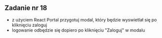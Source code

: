 <!-- _class: time20 -->

## Zadanie nr 18

- z użyciem React Portal przygotuj modal, który będzie wyswietlał się po kliknięciu zaloguj
- logowanie odbędzie się dopiero po kliknięciu "Zaloguj" w modalu
